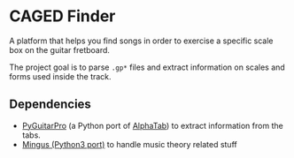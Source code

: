 # CAGED Finder

A platform that helps you find songs in order to exercise a specific scale box on the guitar fretboard.

The project goal is to parse `.gp*` files and extract information on scales and forms used inside the track.

## Dependencies
*  [PyGuitarPro](https://github.com/Perlence/PyGuitarPro) (a Python port of 
[AlphaTab](https://www.alphatab.net/documentation/)) to extract information from the tabs.
* [Mingus (Python3 port)](https://github.com/NonSvizzero/python-mingus) to handle music theory related stuff